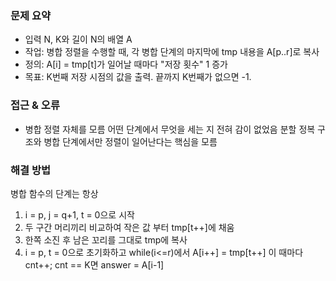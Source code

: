 ### 문제 요약
- 입력 N, K와 길이 N의 배열 A
- 작업: 병합 정렬을 수행할 때, 각 병합 단계의 마지막에 tmp 내용을 A[p..r]로 복사
- 정의: A[i] = tmp[t]가 일어날 때마다 "저장 횟수" 1 증가
- 목표: K번째 저장 시점의 값을 출력. 끝까지 K번째가 없으면 -1.

### 접근 & 오류
- 병합 정렬 자체를 모름
    어떤 단계에서 무엇을 세는 지 전혀 감이 없었음
    분할 정복 구조와 병합 단계에서만 정렬이 일어난다는 핵심을 모름

### 해결 방법
병합 함수의 단계는 항상
1. i = p, j = q+1, t = 0으로 시작
2. 두 구간 머리끼리 비교하여 작은 값 부터 tmp[t++]에 채움
3. 한쪽 소진 후 남은 꼬리를 그대로 tmp에 복사
4. i = p, t = 0으로 초기화하고 while(i<=r)에서 A[i++] = tmp[t++]
    이 때마다 cnt++; cnt == K면 answer = A[i-1]
